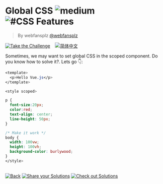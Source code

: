 <!--info-header-start--><h1>Global CSS <img src="https://img.shields.io/badge/-medium-d9901a" alt="medium"/> <img src="https://img.shields.io/badge/-%23CSS%20Features-999" alt="#CSS Features"/></h1><blockquote><p>By webfansplz <a href="https://github.com/webfansplz" target="_blank">@webfansplz</a></p></blockquote><p><a href="https://sfc.vuejs.org/#eNpdUUFuwjAQ/MrKJ0AkoUhc0kBV0UPVqmrLoadcnGQhLo5tORsSivL32glIVQ+2tOOZ3Zn1hT0aE54aZDFLCCsjOeEmVQCJ2TyjlBq+Ggy/6yQyDk6iPxxX1nSWCHWuDRYDYuDixXutKKjFD8bLhenuPZRrqW1ssRgqwo4CLsVBxZCjIrQDLIXCoERxKCmG1Sjtfd9oBm/8iCAIWm2PMItSleniPI5rRUFlDHeLxakd+txaeKQckIznx4PVjSqC0QlkjZXnVmtvyM1IoiGMS8HmTKgCu5CwppBqtxpRGW0JLlBgnVuR4dw5mQN2BnOCHvZWV5Cyk/CSlHnHV4lb7463N0IYXdf9YHk78m4dJyl70tWH03CZsjlMprDejPEEuUeLjmqBNPjc/xhwtTIZx01D0lv3BVyoCSedOfl7VdTZ8qXMtqXIlrvV6+d6nbLp1Kt7d/vD+l/wtrJ4" target="_blank"><img src="https://img.shields.io/badge/-Take%20the%20Challenge-213547?logo=vue.js&logoColor=42b883" alt="Take the Challenge"/></a> &nbsp;&nbsp;&nbsp;<a href="./README.zh-CN.md" target="_blank"><img src="https://img.shields.io/badge/-%E7%AE%80%E4%BD%93%E4%B8%AD%E6%96%87-gray" alt="简体中文"/></a> </p><!--info-header-end-->


Sometimes, we may want to set global CSS in the scoped component. Do you know how to solve it?. Lets go 👇: 

```css
<template>
  <p>Hello Vue.js</p>
</template>

<style scoped>

p {
  font-size:20px;
  color:red;
  text-align: center;
  line-height: 50px;
}

/* Make it work */
body {
  width: 100vw;
  height: 100vh;
  background-color: burlywood;
}
</style>
```

<!--info-footer-start--><br><a href="../../README.md" target="_blank"><img src="https://img.shields.io/badge/-Back-grey" alt="Back"/></a> <a href="https://github.com/webfansplz/vuejs-challenges/issues/new?labels=answer,en&template=0-answer.md&title=27%20-%20Global%20CSS" target="_blank"><img src="https://img.shields.io/badge/-Share%20your%20Solutions-teal" alt="Share your Solutions"/></a> <a href="https://github.com/webfansplz/vuejs-challenges/issues?q=label%3A27+label%3Aanswer" target="_blank"><img src="https://img.shields.io/badge/-Check%20out%20Solutions-de5a77?logo=awesome-lists&logoColor=white" alt="Check out Solutions"/></a> <!--info-footer-end-->
